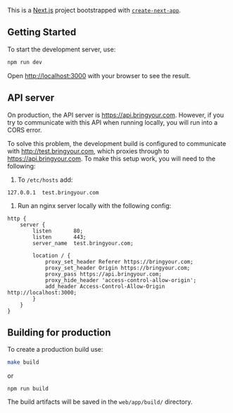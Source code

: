 This is a [Next.js](https://nextjs.org/) project bootstrapped with [`create-next-app`](https://github.com/vercel/next.js/tree/canary/packages/create-next-app).

## Getting Started

To start the development server, use:

```bash
npm run dev
```

Open [http://localhost:3000](http://localhost:3000) with your browser to see the result.

## API server

On production, the API server is https://api.bringyour.com. However, if you try to communicate with this API when running locally, you will run into a CORS error.

To solve this problem, the development build is configured to communicate with http://test.bringyour.com, which proxies through to https://api.bringyour.com. To make this setup work, you will need to the following:

1. To `/etc/hosts` add:
```
127.0.0.1  test.bringyour.com
```

1. Run an nginx server locally with the following config:
```
http {
    server {
        listen       80;
        listen       443;
        server_name  test.bringyour.com;

        location / {
            proxy_set_header Referer https://bringyour.com;
            proxy_set_header Origin https://bringyour.com;
            proxy_pass https://api.bringyour.com;
            proxy_hide_header 'access-control-allow-origin';
            add_header Access-Control-Allow-Origin http://localhost:3000;
        }
    }
}
```

## Building for production

To create a production build use:

```bash
make build
```
or
```
npm run build
```

The build artifacts will be saved in the `web/app/build/` directory.
